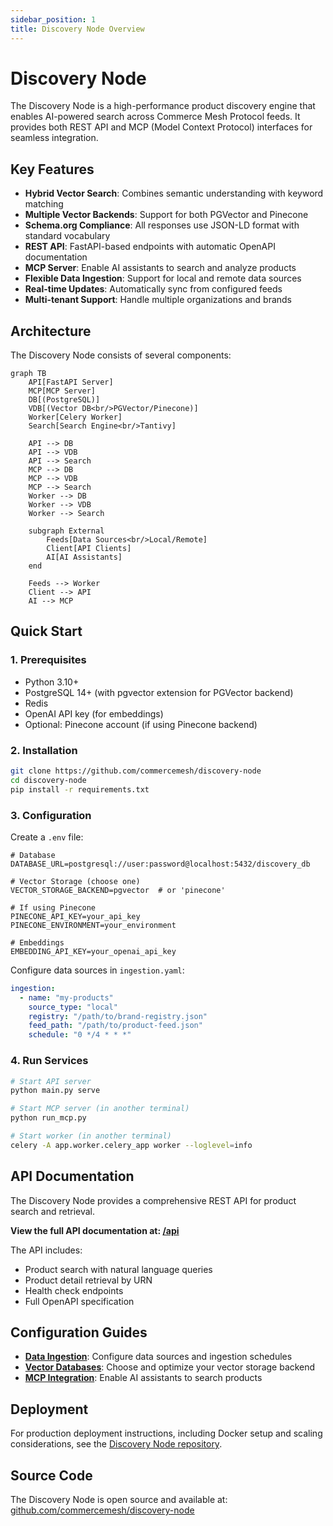 ```yaml
---
sidebar_position: 1
title: Discovery Node Overview
---
```


# Discovery Node

The Discovery Node is a high-performance product discovery engine that enables AI-powered search across Commerce Mesh Protocol feeds. It provides both REST API and MCP (Model Context Protocol) interfaces for seamless integration.

## Key Features

- **Hybrid Vector Search**: Combines semantic understanding with keyword matching
- **Multiple Vector Backends**: Support for both PGVector and Pinecone
- **Schema.org Compliance**: All responses use JSON-LD format with standard vocabulary
- **REST API**: FastAPI-based endpoints with automatic OpenAPI documentation
- **MCP Server**: Enable AI assistants to search and analyze products
- **Flexible Data Ingestion**: Support for local and remote data sources
- **Real-time Updates**: Automatically sync from configured feeds
- **Multi-tenant Support**: Handle multiple organizations and brands

## Architecture

The Discovery Node consists of several components:

```mermaid
graph TB
    API[FastAPI Server]
    MCP[MCP Server]
    DB[(PostgreSQL)]
    VDB[(Vector DB<br/>PGVector/Pinecone)]
    Worker[Celery Worker]
    Search[Search Engine<br/>Tantivy]
    
    API --> DB
    API --> VDB
    API --> Search
    MCP --> DB
    MCP --> VDB
    MCP --> Search
    Worker --> DB
    Worker --> VDB
    Worker --> Search
    
    subgraph External
        Feeds[Data Sources<br/>Local/Remote]
        Client[API Clients]
        AI[AI Assistants]
    end
    
    Feeds --> Worker
    Client --> API
    AI --> MCP
```

## Quick Start

### 1. Prerequisites

- Python 3.10+
- PostgreSQL 14+ (with pgvector extension for PGVector backend)
- Redis
- OpenAI API key (for embeddings)
- Optional: Pinecone account (if using Pinecone backend)

### 2. Installation

```bash
git clone https://github.com/commercemesh/discovery-node
cd discovery-node
pip install -r requirements.txt
```

### 3. Configuration

Create a `.env` file:

```env
# Database
DATABASE_URL=postgresql://user:password@localhost:5432/discovery_db

# Vector Storage (choose one)
VECTOR_STORAGE_BACKEND=pgvector  # or 'pinecone'

# If using Pinecone
PINECONE_API_KEY=your_api_key
PINECONE_ENVIRONMENT=your_environment

# Embeddings
EMBEDDING_API_KEY=your_openai_api_key
```

Configure data sources in `ingestion.yaml`:

```yaml
ingestion:
  - name: "my-products"
    source_type: "local"
    registry: "/path/to/brand-registry.json"
    feed_path: "/path/to/product-feed.json"
    schedule: "0 */4 * * *"
```

### 4. Run Services

```bash
# Start API server
python main.py serve

# Start MCP server (in another terminal)
python run_mcp.py

# Start worker (in another terminal)
celery -A app.worker.celery_app worker --loglevel=info
```

## API Documentation

The Discovery Node provides a comprehensive REST API for product search and retrieval. 

**View the full API documentation at: [/api](/api)**

The API includes:
- Product search with natural language queries
- Product detail retrieval by URN
- Health check endpoints
- Full OpenAPI specification

## Configuration Guides

- **[Data Ingestion](./data-ingestion)**: Configure data sources and ingestion schedules
- **[Vector Databases](./vector-databases)**: Choose and optimize your vector storage backend
- **[MCP Integration](./mcp-integration)**: Enable AI assistants to search products

## Deployment

For production deployment instructions, including Docker setup and scaling considerations, see the [Discovery Node repository](https://github.com/commercemesh/discovery-node).

## Source Code

The Discovery Node is open source and available at:
[github.com/commercemesh/discovery-node](https://github.com/commercemesh/discovery-node)
